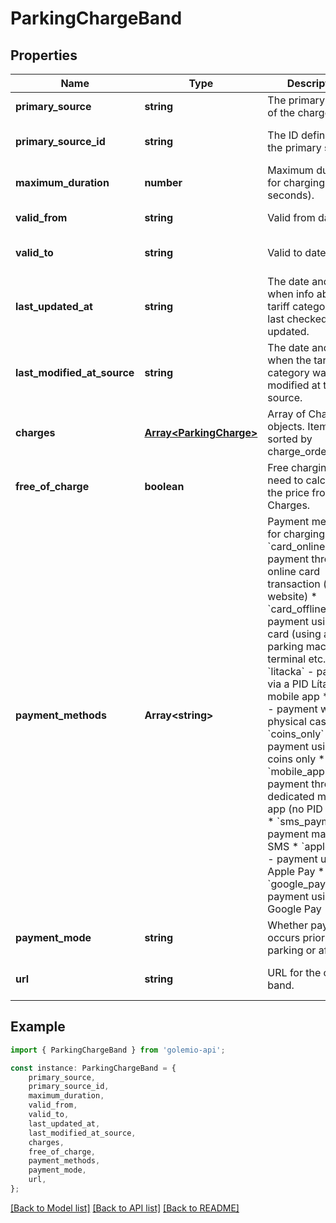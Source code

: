 # ParkingChargeBand


## Properties

Name | Type | Description | Notes
------------ | ------------- | ------------- | -------------
**primary_source** | **string** | The primary source of the charge band. | [default to undefined]
**primary_source_id** | **string** | The ID defines by the primary source. | [optional] [default to undefined]
**maximum_duration** | **number** | Maximum duration for charging (in seconds). | [optional] [default to undefined]
**valid_from** | **string** | Valid from date. | [default to undefined]
**valid_to** | **string** | Valid to date. | [optional] [default to undefined]
**last_updated_at** | **string** | The date and time when info about the tariff category was last checked and updated. | [optional] [default to undefined]
**last_modified_at_source** | **string** | The date and time when the tariff category was last modified at the source. | [optional] [default to undefined]
**charges** | [**Array&lt;ParkingCharge&gt;**](ParkingCharge.md) | Array of Charge objects. Items are sorted by charge_order_index. | [optional] [default to undefined]
**free_of_charge** | **boolean** | Free charging, no need to calculate the price from Charges. | [optional] [default to undefined]
**payment_methods** | **Array&lt;string&gt;** | Payment methods for charging. * &#x60;card_online&#x60; - payment through an online card transaction (e.g., on website) * &#x60;card_offline&#x60; - payment using a card (using a parking machine, terminal etc.) * &#x60;litacka&#x60; - payment via a PID Lítačka mobile app * &#x60;cash&#x60; - payment with physical cash * &#x60;coins_only&#x60; - payment using coins only * &#x60;mobile_app&#x60; - payment through a dedicated mobile app (no PID Lítačka) * &#x60;sms_payment&#x60; - payment made via SMS * &#x60;apple_pay&#x60; - payment using Apple Pay * &#x60;google_pay&#x60; - payment using Google Pay  | [optional] [default to undefined]
**payment_mode** | **string** | Whether payment occurs prior to parking or after. | [optional] [default to undefined]
**url** | **string** | URL for the charge band. | [optional] [default to undefined]

## Example

```typescript
import { ParkingChargeBand } from 'golemio-api';

const instance: ParkingChargeBand = {
    primary_source,
    primary_source_id,
    maximum_duration,
    valid_from,
    valid_to,
    last_updated_at,
    last_modified_at_source,
    charges,
    free_of_charge,
    payment_methods,
    payment_mode,
    url,
};
```

[[Back to Model list]](../README.md#documentation-for-models) [[Back to API list]](../README.md#documentation-for-api-endpoints) [[Back to README]](../README.md)
